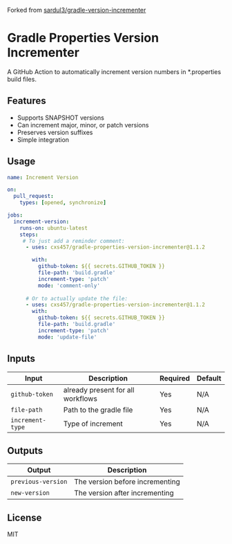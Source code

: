 Forked from [sardul3/gradle-version-incrementer](https://github.com/sardul3/gradle-version-incrementer)

# Gradle Properties Version Incrementer

A GitHub Action to automatically increment version numbers in *.properties build files.

## Features

- Supports SNAPSHOT versions
- Can increment major, minor, or patch versions
- Preserves version suffixes
- Simple integration

## Usage

```yaml
name: Increment Version

on:
  pull_request:
    types: [opened, synchronize]

jobs:
  increment-version:
    runs-on: ubuntu-latest
    steps:
     # To just add a reminder comment:
      - uses: cxs457/gradle-properties-version-incrementer@1.1.2

        with:
          github-token: ${{ secrets.GITHUB_TOKEN }}
          file-path: 'build.gradle'
          increment-type: 'patch'
          mode: 'comment-only'
    
      # Or to actually update the file:
      - uses: cxs457/gradle-properties-version-incrementer@1.1.2
        with:
          github-token: ${{ secrets.GITHUB_TOKEN }}
          file-path: 'build.gradle'
          increment-type: 'patch'
          mode: 'update-file'
```

## Inputs

| Input | Description                       | Required | Default |
|-------|-----------------------------------|----------|---------|
| `github-token` | already present for all workflows | Yes      | N/A     |
| `file-path` | Path to the gradle file           | Yes      | N/A     |
| `increment-type` | Type of increment                 | Yes      | N/A     |

## Outputs

| Output | Description |
|--------|-------------|
| `previous-version` | The version before incrementing |
| `new-version` | The version after incrementing |

## License

MIT
